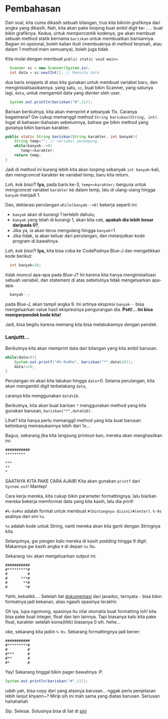 # Pembahasan
Dari soal, kita cuma dikasih sebuah bilangan, trus kita bikinin grafiknya dari angka yang dikasih. Nah, kita akan pake looping buat ambil digit ke-`...` buat bikin grafiknya.
Kedua, untuk *mempercantik* kodenya, gw akan membuat sebuah method statik bernama `bariskan` untuk membuatkan barisannya. Bagian ini opsional, boleh kalian ikuti (membuatnya di method terpisah, atau dalam 1 method main semuanya), boleh juga tidak.

Kita mulai dengan membuat `public static void main`~

```java
  Scanner sc = new Scanner(System.in);
  int data = sc.nextInt(); // Meminta data
```
dua baris snippets di atas kita gunakan untuk membuat variabel baru, dan menginisialisasikannya.
yang satu, `sc`, buat bikin Scanner, yang satunya lagi, `data`, untuk mengambil data yang di*enter* oleh user.

```java
  System.out.println(bariskan("#",11));
```
Barisan berikutnya, kita akan memprint `#` sebanyak 11x. Caranya bagaimana? Gw cukup memanggil method `String bariskan(String, int)`. Ingat di bahasan-bahasan sebelumnya, bahwa gw bikin method yang gunanya bikin barisan karakter.

```java
public static String bariskan(String karakter, int banyak){
    String temp=""; // variabel penampung.
    while(banyak-->0)
       temp+=karakter;
    return temp;
}
```
Jadi di method ini kurang lebih kita akan looping sebanyak `int banyak`-kali, dan meng*concat* karakter ke variabel temp, baru kita return.

*Loh, kok bisa?!* **Iya,** pada baris ke-3, `temp+=karakter;` berguna untuk meng*concat* variabel `karakter` ke dalam temp, lalu di ulang-ulang hingga `banyak` menjadi 1.

Dan, deklarasi perulangan `while(banyak-->0)` bekerja seperti ini:
- `banyak` akan di kurangi 1 terlebih dahulu;
- `banyak` yang telah di kurangi 1, akan kita cek, **apakah dia lebih besar daripada 0?**,
- Jika ya, ia akan terus mengulang hingga `banyak`=1.
- Jika tidak, ia akan keluar dari perulangan, dan melanjutkan kode program di bawahnya.

*Loh, kok bisa?!* **Iya,** kita bisa coba ke CodePadnya Blue-J dan mengetikkan kode berikut:
```java
  int banyak=10;
```
tidak muncul apa-apa pada Blue-J? Ini karena kita hanya menginisialisasi sebuah variabel, dan statement di atas sebetulnya tidak mengeluarkan apa-apa.
```java
  banyak--;
```
pada Blue-J, akan tampil angka 9. Ini artinya ekspresi `banyak--` bisa mengeluarkan value hasil ekspresinya pengurangan dia. **Pstt!... Ini bisa memperpendek kode kita!**

Jadi, bisa begitu karena memang kita bisa melakukannya dengan pendek.

### Lanjuttt...

Berikutnya kita akan memprint data dari bilangan yang kita ambil barusan.

```java
while(data>0){
    System.out.printf("#%-9s#%n", bariskan("*",data%10));
    data/=10;
}
```
Perulangan ini akan kita lakukan hingga `data`=0. Selama perulangan, kita akan mengambil digit terbelakang `data`,

caranya kita menggunakan `data%10`.

Berikutnya, kita akan buat barisan `*` menggunakan method yang kita gunakan barusan, `bariskan("*",data%10)`.

Lihat? kita hanya perlu memanggil method yang kita buat barusan ketimbang memasukannya lebih dari 1x...

Bagus, sekarang jika kita langsung printout-kan, mereka akan menghasilkan ini:

```plain
###########
*********

***
**
*
```
SAATNYA KITA PAKE CARA AJAIB! Kita akan gunakan `printf` dari `System.out`! Mantep!

Cara kerja mereka, kita cukup bikin parameter formattingnya, lalu biarkan mereka bekerja memformat data yang kita kasih, lalu dia print!

`#%-9s#%n` adalah format untuk membuat `#(bintangnya disini)#(enter)`. `%-9s` asalnya dari sini `%s`.

`%s` adalah kode untuk String, nanti mereka akan kita ganti dengan Stringnya kita.

Selanjutnya, gw pengen kalo mereka di kasih *padding* hingga 9 digit. Makannya gw kasih angka `9` di depan `%s` itu.

Sekarang `%9s` akan mengeluarkan output ini:

```
###########
#*********#
#         #
#      ***#
#       **#
#        *#
```
Yahh, kebalikk.... Setelah liat [dokumentasi](https://docs.oracle.com/javase/tutorial/java/data/numberformat.html) dari javadoc, ternyata `-` bisa bikin formatnya jadi kekanan, alias ngasih spasinya terakhir.

Oh iya, lupa ngomong, spasinya itu nilai otomatis buat formatting loh! kita bisa pake buat integer, float dan lain lainnya. Tapi biasanya kalo kita pake float, karakter setelah koma(titik) biasanya 0 sih. hehe...

oke, sekarang kita jadiin `%-9s`. Sekarang formattingnya jadi bener:

```
###########
#*********#
#         #
#***      #
#**       #
#*        #
```

Yay! Sekarang tinggal bikin pager bawahnya :P.

```java
System.out.println(bariskan("#",11));
```

udah yah, bisa copy dari yang atasnya barusan... nggak perlu penjelasan lebih lanjut khyann~? Mirip sih ini mah sama yang diatas barusan. Seriusan hahahahah

Sip. Selesai.
Solusinya bisa di liat di [sini](Batang.java)
